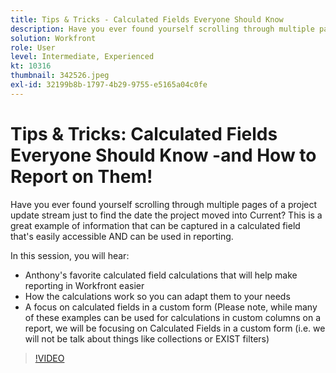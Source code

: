 ```yaml
---
title: Tips & Tricks - Calculated Fields Everyone Should Know
description: Have you ever found yourself scrolling through multiple pages of a project update stream just to find the date the project moved into Current? This is a great … (Descriptions should be between 60 and 160 characters)
solution: Workfront
role: User
level: Intermediate, Experienced
kt: 10316
thumbnail: 342526.jpeg
exl-id: 32199b8b-1797-4b29-9755-e5165a04c0fe
---
```

# Tips & Tricks: Calculated Fields Everyone Should Know -and How to Report on Them!

Have you ever found yourself scrolling through multiple pages of a project update stream just to find the date the project moved into Current? This is a great example of information that can be captured in a calculated field that's easily accessible AND can be used in reporting.

In this session, you will hear:

* Anthony's favorite calculated field calculations that will help make reporting in Workfront easier
* How the calculations work so you can adapt them to your needs
* A focus on calculated fields in a custom form (Please note, while many of these examples can be used for calculations in custom columns on a report, we will be focusing on Calculated Fields in a custom form (i.e. we will not be talk about things like collections or EXIST filters)

>[!VIDEO](https://video.tv.adobe.com/v/342526/?quality=12&learn=on)
